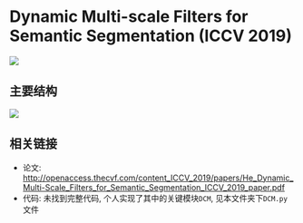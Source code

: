 # Dynamic Multi-scale Filters for Semantic Segmentation (ICCV 2019)

![](https://user-images.githubusercontent.com/26847524/74925080-8ec87a80-540e-11ea-9dd4-8209b3dd33bd.png)

## 主要结构

![](https://user-images.githubusercontent.com/26847524/74925122-a0aa1d80-540e-11ea-96d5-74e39fb2aa1a.png)

## 相关链接

* 论文: http://openaccess.thecvf.com/content_ICCV_2019/papers/He_Dynamic_Multi-Scale_Filters_for_Semantic_Segmentation_ICCV_2019_paper.pdf
* 代码: 未找到完整代码, 个人实现了其中的关键模块`DCM`, 见本文件夹下`DCM.py`文件
